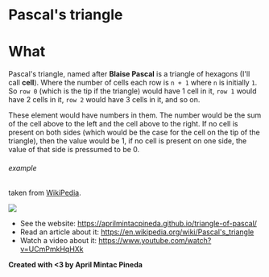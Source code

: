 # Pascal's triangle

# What

Pascal's triangle, named after **Blaise Pascal** is a triangle of hexagons (I'll call **cell**). Where the number of cells each row is `n + 1` where `n` is initially `1`. So `row 0` (which is the tip if the triangle) would have 1 cell in it, `row 1` would have 2 cells in it, `row 2` would have 3 cells in it, and so on.

These element would have numbers in them. The number would be the sum of the cell above to the left and the cell above to the right. If no cell is present on both sides (which would be the case for the cell on the tip of the triangle), then the value would be 1, if no cell is present on one side, the value of that side is pressumed to be 0.

###### example

taken from [WikiPedia](https://en.wikipedia.org/wiki/Pascal's_triangle#/media/File:PascalTriangleAnimated2.gif).

<img src="https://upload.wikimedia.org/wikipedia/commons/0/0d/PascalTriangleAnimated2.gif">

- See the website: https://aprilmintacpineda.github.io/triangle-of-pascal/
- Read an article about it: https://en.wikipedia.org/wiki/Pascal's_triangle
- Watch a video about it: https://www.youtube.com/watch?v=UCmPmkHqHXk

**Created with <3 by April Mintac Pineda**